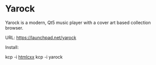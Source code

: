 Yarock
======

Yarock is a modern, Qt5 music player with a cover art based collection browser.

URL: https://launchpad.net/yarock

Install:

kcp -i [htmlcxx](../../../htmlcxx)
kcp -i yarock



